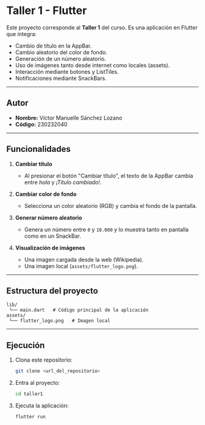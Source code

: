 # Taller 1 - Flutter

Este proyecto corresponde al **Taller 1** del curso. Es una aplicación en Flutter que integra:

- Cambio de título en la AppBar.  
- Cambio aleatorio del color de fondo.  
- Generación de un número aleatorio.  
- Uso de imágenes tanto desde internet como locales (assets).  
- Interacción mediante botones y ListTiles.  
- Notificaciones mediante SnackBars.  

---

## Autor
- **Nombre:** Víctor Manuelle Sánchez Lozano  
- **Código:** 230232040  

---

## Funcionalidades

1. **Cambiar título**  
   - Al presionar el botón "Cambiar título", el texto de la AppBar cambia entre *hola* y *¡Título cambiado!*.

2. **Cambiar color de fondo**  
   - Selecciona un color aleatorio (RGB) y cambia el fondo de la pantalla.

3. **Generar número aleatorio**  
   - Genera un número entre `0` y `10.000` y lo muestra tanto en pantalla como en un SnackBar.

4. **Visualización de imágenes**  
   - Una imagen cargada desde la web (Wikipedia).  
   - Una imagen local (`assets/flutter_logo.png`).

---

## Estructura del proyecto

```
lib/
 └── main.dart   # Código principal de la aplicación
assets/
 └── flutter_logo.png   # Imagen local
```

---

## Ejecución

1. Clona este repositorio:  
   ```bash
   git clone <url_del_repositorio>
   ```

2. Entra al proyecto:  
   ```bash
   cd taller1
   ```

3. Ejecuta la aplicación:  
   ```bash
   flutter run

